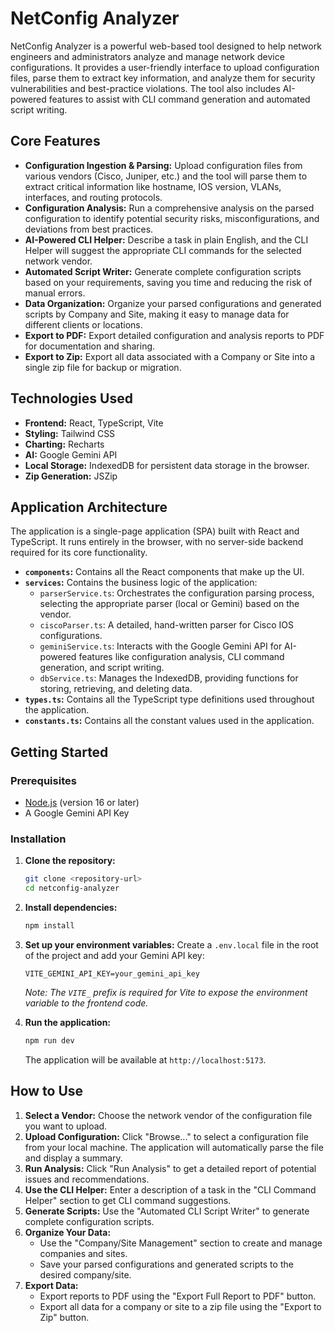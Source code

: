 # NetConfig Analyzer

NetConfig Analyzer is a powerful web-based tool designed to help network engineers and administrators analyze and manage network device configurations. It provides a user-friendly interface to upload configuration files, parse them to extract key information, and analyze them for security vulnerabilities and best-practice violations. The tool also includes AI-powered features to assist with CLI command generation and automated script writing.

## Core Features

*   **Configuration Ingestion & Parsing:** Upload configuration files from various vendors (Cisco, Juniper, etc.) and the tool will parse them to extract critical information like hostname, IOS version, VLANs, interfaces, and routing protocols.
*   **Configuration Analysis:** Run a comprehensive analysis on the parsed configuration to identify potential security risks, misconfigurations, and deviations from best practices.
*   **AI-Powered CLI Helper:** Describe a task in plain English, and the CLI Helper will suggest the appropriate CLI commands for the selected network vendor.
*   **Automated Script Writer:** Generate complete configuration scripts based on your requirements, saving you time and reducing the risk of manual errors.
*   **Data Organization:** Organize your parsed configurations and generated scripts by Company and Site, making it easy to manage data for different clients or locations.
*   **Export to PDF:** Export detailed configuration and analysis reports to PDF for documentation and sharing.
*   **Export to Zip:** Export all data associated with a Company or Site into a single zip file for backup or migration.

## Technologies Used

*   **Frontend:** React, TypeScript, Vite
*   **Styling:** Tailwind CSS
*   **Charting:** Recharts
*   **AI:** Google Gemini API
*   **Local Storage:** IndexedDB for persistent data storage in the browser.
*   **Zip Generation:** JSZip

## Application Architecture

The application is a single-page application (SPA) built with React and TypeScript. It runs entirely in the browser, with no server-side backend required for its core functionality.

*   **`components`:** Contains all the React components that make up the UI.
*   **`services`:** Contains the business logic of the application:
    *   `parserService.ts`: Orchestrates the configuration parsing process, selecting the appropriate parser (local or Gemini) based on the vendor.
    *   `ciscoParser.ts`: A detailed, hand-written parser for Cisco IOS configurations.
    *   `geminiService.ts`: Interacts with the Google Gemini API for AI-powered features like configuration analysis, CLI command generation, and script writing.
    *   `dbService.ts`: Manages the IndexedDB, providing functions for storing, retrieving, and deleting data.
*   **`types.ts`:** Contains all the TypeScript type definitions used throughout the application.
*   **`constants.ts`:** Contains all the constant values used in the application.

## Getting Started

### Prerequisites

*   [Node.js](https://nodejs.org/) (version 16 or later)
*   A Google Gemini API Key

### Installation

1.  **Clone the repository:**
    ```bash
    git clone <repository-url>
    cd netconfig-analyzer
    ```

2.  **Install dependencies:**
    ```bash
    npm install
    ```

3.  **Set up your environment variables:**
    Create a `.env.local` file in the root of the project and add your Gemini API key:
    ```
    VITE_GEMINI_API_KEY=your_gemini_api_key
    ```
    *Note: The `VITE_` prefix is required for Vite to expose the environment variable to the frontend code.*

4.  **Run the application:**
    ```bash
    npm run dev
    ```
    The application will be available at `http://localhost:5173`.

## How to Use

1.  **Select a Vendor:** Choose the network vendor of the configuration file you want to upload.
2.  **Upload Configuration:** Click "Browse..." to select a configuration file from your local machine. The application will automatically parse the file and display a summary.
3.  **Run Analysis:** Click "Run Analysis" to get a detailed report of potential issues and recommendations.
4.  **Use the CLI Helper:** Enter a description of a task in the "CLI Command Helper" section to get CLI command suggestions.
5.  **Generate Scripts:** Use the "Automated CLI Script Writer" to generate complete configuration scripts.
6.  **Organize Your Data:**
    *   Use the "Company/Site Management" section to create and manage companies and sites.
    *   Save your parsed configurations and generated scripts to the desired company/site.
7.  **Export Data:**
    *   Export reports to PDF using the "Export Full Report to PDF" button.
    *   Export all data for a company or site to a zip file using the "Export to Zip" button.
